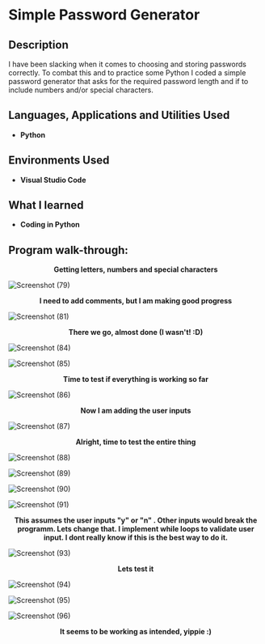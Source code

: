 <h1>Simple Password Generator</h1>



<h2>Description</h2>
I have been slacking when it comes to choosing and storing passwords correctly. To combat this and to practice some Python I coded a simple password generator that asks for the required password length and if to include numbers and/or special characters.
<br />


<h2>Languages, Applications and Utilities Used</h2>

- <b>Python</b>


<h2>Environments Used </h2>

- <b>Visual Studio Code</b> 
  
<h2>What I learned</h2>

- <b>Coding in Python</b>


<h2>Program walk-through:</h2>


<p align="center"> 
 <b>Getting letters, numbers and special characters</b>
  
![Screenshot (79)](https://github.com/ArtyWatts/SimplePasswordGenerator/assets/141881183/0ac5f320-89d9-4a6a-870c-868919f55647)

<p align="center"> 
 <b>I need to add comments, but I am making good progress</b>
  
![Screenshot (81)](https://github.com/ArtyWatts/SimplePasswordGenerator/assets/141881183/bd47a581-5ef7-4f59-bdbc-5dfdc2d9cab8)

<p align="center"> 
 <b>There we go, almost done (I wasn't! :D)</b>
  
![Screenshot (84)](https://github.com/ArtyWatts/SimplePasswordGenerator/assets/141881183/dc2da830-976c-490a-a7eb-28cf1c31f5f1)

![Screenshot (85)](https://github.com/ArtyWatts/SimplePasswordGenerator/assets/141881183/86de315b-902f-41ea-8829-a0d47ef275f4)

<p align="center"> 
 <b>Time to test if everything is working so far</b>

![Screenshot (86)](https://github.com/ArtyWatts/SimplePasswordGenerator/assets/141881183/59e363b3-c3fb-498a-a45d-b18927e9d29b)

<p align="center"> 
 <b>Now I am adding the user inputs</b>

![Screenshot (87)](https://github.com/ArtyWatts/SimplePasswordGenerator/assets/141881183/a19e6c45-dfea-4341-a6ed-eb5509aa1b35)

<p align="center"> 
 <b>Alright, time to test the entire thing</b>

![Screenshot (88)](https://github.com/ArtyWatts/SimplePasswordGenerator/assets/141881183/2bb0f0ab-9fd2-4ba1-b0fd-13fc1de88eae)

![Screenshot (89)](https://github.com/ArtyWatts/SimplePasswordGenerator/assets/141881183/27fa5c1f-d267-40c0-aefc-734d75c3d4b6)

![Screenshot (90)](https://github.com/ArtyWatts/SimplePasswordGenerator/assets/141881183/017d96cd-3972-4ab2-b5e3-a15f1c5a6a69)

![Screenshot (91)](https://github.com/ArtyWatts/SimplePasswordGenerator/assets/141881183/101e0a1c-39a7-4796-a722-1fa23027680a)

<p align="center"> 
 <b>This assumes the user inputs "y" or "n" . Other inputs would break the programm. Lets change that. I implement while loops to validate user input. I dont really know if this is the best way to do it.</b>

![Screenshot (93)](https://github.com/ArtyWatts/SimplePasswordGenerator/assets/141881183/51d0c9ab-2f8c-4e2f-aed5-812a9538469f)

<p align="center"> 
 <b>Lets test it</b>

![Screenshot (94)](https://github.com/ArtyWatts/SimplePasswordGenerator/assets/141881183/6dbe6b85-9d54-4d74-97a6-3e92844ac023)

![Screenshot (95)](https://github.com/ArtyWatts/SimplePasswordGenerator/assets/141881183/7ddba5ae-6612-4ebc-8774-acd61a272739)

![Screenshot (96)](https://github.com/ArtyWatts/SimplePasswordGenerator/assets/141881183/96b182c3-247f-4c31-b4a9-787a851175be)

<p align="center"> 
 <b>It seems to be working as intended, yippie :)</b>

